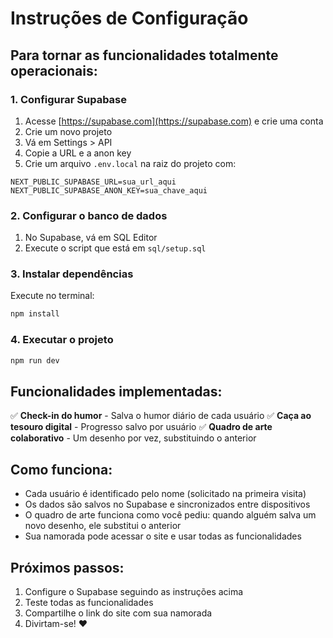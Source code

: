 # Instruções de Configuração

## Para tornar as funcionalidades totalmente operacionais:

### 1. Configurar Supabase

1. Acesse [https://supabase.com](https://supabase.com) e crie uma conta
2. Crie um novo projeto
3. Vá em Settings > API
4. Copie a URL e a anon key
5. Crie um arquivo `.env.local` na raiz do projeto com:

```
NEXT_PUBLIC_SUPABASE_URL=sua_url_aqui
NEXT_PUBLIC_SUPABASE_ANON_KEY=sua_chave_aqui
```

### 2. Configurar o banco de dados

1. No Supabase, vá em SQL Editor
2. Execute o script que está em `sql/setup.sql`

### 3. Instalar dependências

Execute no terminal:
```bash
npm install
```

### 4. Executar o projeto

```bash
npm run dev
```

## Funcionalidades implementadas:

✅ **Check-in do humor** - Salva o humor diário de cada usuário
✅ **Caça ao tesouro digital** - Progresso salvo por usuário
✅ **Quadro de arte colaborativo** - Um desenho por vez, substituindo o anterior

## Como funciona:

- Cada usuário é identificado pelo nome (solicitado na primeira visita)
- Os dados são salvos no Supabase e sincronizados entre dispositivos
- O quadro de arte funciona como você pediu: quando alguém salva um novo desenho, ele substitui o anterior
- Sua namorada pode acessar o site e usar todas as funcionalidades

## Próximos passos:

1. Configure o Supabase seguindo as instruções acima
2. Teste todas as funcionalidades
3. Compartilhe o link do site com sua namorada
4. Divirtam-se! ❤️
